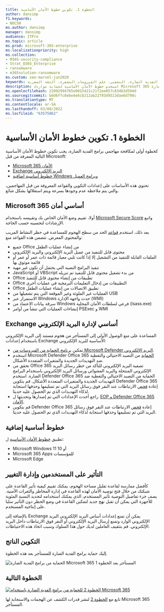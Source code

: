 ```yaml
---
title: الخطوة 1. تكوين خطوط الأمان الأساسية
author: dansimp
f1.keywords:
- NOCSH
ms.author: dansimp
manager: dansimp
audience: ITPro
ms.topic: article
ms.prod: microsoft-365-enterprise
ms.localizationpriority: high
ms.collection:
- M365-security-compliance
- Strat_O365_Enterprise
- ransomware
- m365solution-ransomware
ms.custom: seo-marvel-jun2020
keywords: برامج الفدية الضارة، برامج الفدية الضارة التي يتم تشغيلها من قبل الإنسان، برامج الفدية الضارة التي يتم تشغيلها من قبل الإنسان، هامور، هجوم مهين، هجوم برامج الفدية الضارة، التشفير، علم الفيروسات المشفرة، الثقة الصفرية
description: استخدم خطوط الأمان الأساسية لحماية مواردك Microsoft 365 برامج الفدية الضارة.
ms.openlocfilehash: 22092994765e9015421c21f2ee057c63463d594d
ms.sourcegitcommit: bdd6ffc6ebe4e6cb212ab22793d9513dae6d798c
ms.translationtype: MT
ms.contentlocale: ar-SA
ms.lasthandoff: 03/08/2022
ms.locfileid: "63575862"
---
```

# <a name="step-1-configure-security-baselines"></a>الخطوة 1. تكوين خطوط الأمان الأساسية

كخطوة أولى لمكافحة مهاجمي برامج الفدية الضارة، يجب تكوين خطوط الأمان الأساسية التالية المعرفة من قبل Microsoft:

- [Microsoft 365 الأمان](#microsoft-365-security-baseline)
- [Exchange البريد الإلكتروني](#exchange-email-management-baseline)
- [خطوط أساسية إضافية Windows وبرامج العميل](#additional-baselines)

تحتوي هذه الأساسات على إعدادات التكوين والقواعد المعروفة من قبل المهاجمين، والتي يتم ملاحظة عدم وجودها بسرعة ويتم استغلالها بشكل شائع.

## <a name="microsoft-365-security-baseline"></a>Microsoft 365 أساسي أمان

أولا، تقييم وضع الأمان الخاص بك وتقييسه باستخدام [Microsoft Secure Score](/microsoft-365/security/defender/microsoft-secure-score) واتبع الإرشادات لتحسينه حسب الحاجة.

بعد ذلك، استخدم [قواعد](/microsoft-365/security/defender-endpoint/attack-surface-reduction-rules-deployment) الحد من سطح الهجوم للمساعدة في حظر النشاط المريب والمحتوى المعرض. تتضمن هذه القواعد منع:

- جميع Office من إنشاء عمليات الطفل
- محتوى قابل للتنفيذ من عميل البريد الإلكتروني والبريد الإلكتروني
- الملفات القابلة للتنفيذ من التشغيل إلا إذا كانت تلبي معيار قائمة ذات عمر أو عمر أو قائمة موثوق بها
- تنفيذ البرامج النصية التي يحتمل أن تكون غير مهية
- JavaScript أو VBScript من بدء تشغيل محتوى قابل للتنفيذ تم تنزيله
- Office تطبيقات من إنشاء محتوى قابل للتنفيذ
- Office التطبيقات من إدخال التعليمات البرمجية في عمليات أخرى
- Office تطبيق الاتصالات من إنشاء عمليات الطفل
- العمليات غير الملوثة وغير الموقعة التي يتم تشغيلها من USB
- الاستمرار عبر Windows حدث واجهة الإدارة (WMI)
- سرقة بيانات الاعتماد من Windows فرعي لسلطات الأمان المحلية (lsass.exe)
- إنشاءات العمليات التي تنشأ من أوامر PSExec و WMI

## <a name="exchange-email-management-baseline"></a>Exchange أساسي لإدارة البريد الإلكتروني 

المساعدة على منع الوصول الأولي إلى المستأجر من هجوم مستند إلى البريد الإلكتروني باستخدام إعدادات Exchange الأساسية للبريد الإلكتروني:

- تمكين [برنامج الحماية من الفيروسات من Microsoft Defender البريد الإلكتروني](/microsoft-365/security/defender-endpoint/configure-advanced-scan-types-microsoft-defender-antivirus).
- استخدم Microsoft Defender Office 365 [الحماية](/microsoft-365/security/office-365-security/anti-phishing-protection) من التصيد الاحتيالي والتغطية ضد التهديدات الجديدة والمتغيرات المتعددة الأشكال.
- تحقق من Office 365 تصفية البريد الإلكتروني للتأكد من حظر رسائل البريد الإلكتروني المنتحلة والبريد العشوائي ورسائل البريد الإلكتروني باستخدام البرامج الضارة. استخدم Defender Office 365 الحماية من التصيد الاحتيالي والتغطية ضد التهديدات الجديدة والمتغيرات المتعددة الأشكال. قم بتكوين Defender Office 365 إعادة [فحص](/microsoft-365/security/office-365-security/atp-safe-links) الارتباطات عند النقر فوق رسائل البريد التي [](/microsoft-365/security/office-365-security/zero-hour-auto-purge) تم تسليمها وحذفها استجابة لذكاء التهديدات الذي تم الحصول عليه حديثا.
- راجع أحدث الإعدادات التي تم إصدارها وتحديثها ل  [EOP و Defender Office 365 الأمان](/microsoft-365/security/office-365-security/recommended-settings-for-eop-and-office365-atp).
- قم بتكوين Defender Office 365 إعادة [فحص](/microsoft-365/security/office-365-security/set-up-safe-links-policies) الارتباطات عند النقر فوق رسائل البريد التي تم تسليمها وحذفها استجابة لذكاء التهديدات الذي تم الحصول عليه حديثا.

## <a name="additional-baselines"></a>خطوط أساسية إضافية

تطبيق [خطوط الأمان الأساسية](https://techcommunity.microsoft.com/t5/microsoft-security-baselines/bg-p/Microsoft-Security-Baselines) ل:

- Microsoft Windows 11 أو 10
- Microsoft 365 Apps للمؤسسات
- Microsoft Edge

## <a name="impact-on-users-and-change-management"></a>التأثير على المستخدمين وإدارة التغيير

كأفضل ممارسة لقاعدة تقليل مساحة الهجوم، يمكنك تقييم كيفية تأثير القاعدة على شبكتك من خلال فتح توصية الأمان لهذه القاعدة في إدارة المخاطر والثغرات الأمنية. يصف جزء تفاصيل التوصية تأثير المستخدم، الذي يمكنك استخدامه لتحديد النسبة المئوية للأجهزة التي يمكن أن تقبل نهج جديد لتمكين القاعدة في وضع الحظر دون التأثير سلبا على إنتاجية المستخدم.

بالإضافة إلى Exchange يمكن أن تمنع إعدادات أساس البريد الإلكتروني البريد الإلكتروني الوارد وتمنع إرسال البريد الإلكتروني أو النقر فوق الارتباطات داخل البريد الإلكتروني. قم بتثقيف العاملين لديك حول هذا السلوك وسبب اتخاذ هذه الاحتياطات.

## <a name="resulting-configuration"></a>التكوين الناتج

إليك حماية برامج الفدية الضارة للمستأجر بعد هذه الخطوة.

![الحماية من برامج الفدية الضارة Microsoft 365 المستأجر بعد الخطوة 1](../media/ransomware-protection-microsoft-365/ransomware-protection-microsoft-365-architecture-step1.png)


## <a name="next-step"></a>الخطوة التالية

[![الخطوة 2 للحماية من برامج الفدية الضارة باستخدام Microsoft 365](../media/ransomware-protection-microsoft-365/ransomware-protection-microsoft-365-step2.png)](ransomware-protection-microsoft-365-attack-detection-response.md)

تابع مع [الخطوة 2](ransomware-protection-microsoft-365-attack-detection-response.md) لنشر قدرات الكشف عن الهجمات والاستجابة لها Microsoft 365 المستأجر.
